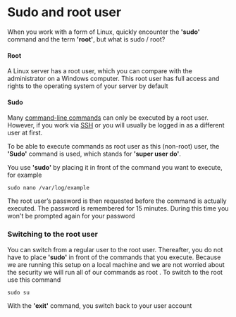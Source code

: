 # Sudo and root user

 When you work with a form of Linux,  quickly encounter the **'sudo'** command and the term **'root'**, but what is sudo / root? 

#### Root

A Linux server has a root user, which you can compare with the administrator on a Windows computer. This root user has full access and rights to the operating system of your server by default

#### Sudo

Many [command-line commands](https://www.transip.eu/knowledgebase/entry/594-want-to-use-commandline-ssh//?utm_source=knowledge%20base) can only be executed by a root user. However, if you work via [SSH](https://www.transip.eu/knowledgebase/entry/594-want-to-use-commandline-ssh//?utm_source=knowledge%20base) or  you will usually be logged in as a different user at first. 

To be able to execute commands as root user as this \(non-root\) user, the **'Sudo'** command is used, which stands for **'super user do'**. 

You use **'sudo'** by placing it in front of the command you want to execute, for example

```text
sudo nano /var/log/example
```

The root user’s password is then requested before the command is actually executed. The password is remembered for 15 minutes. During this time you won't be prompted again for your password

### Switching to the root user <a id="switching_to_the_root_user"></a>

You can switch from a regular user to the root user. Thereafter, you do not have to place **'sudo'** in front of the commands that you execute. Because we are running this setup on a local machine and we are not worried about the security  we will run all of our commands as root . To switch to the root use this command 

```text
sudo su
```

 With the **'exit'** command, you switch back to your user account

